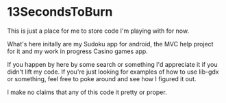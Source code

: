 # 13SecondsToBurn
This is just a place for me to store code I'm playing with for now.

What's here initally are my Sudoku app for android, the MVC help project for it and my work in progress Casino games app.

If you happen by here by some search or something I'd appreciate it if you didn't lift my code. If you're just looking for examples of how to use lib-gdx or something, feel free to poke around and see how I figured it out.

I make no claims that any of this code it pretty or proper.
